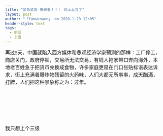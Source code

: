```yaml
---
title: "紧急紧急 快来看！！！ 别上上当了"
layout: post
author: "「fanwenwen」 on 2020-1-20 12:05"
header-style: text
tags:
  - 新闻
  - 上当
---
```


<head></head>
<body>
 <font face="微软雅黑"><font style="font-size:16px">再过5天，中国就陷入西方媒体和悲观经济学家预测的那样：工厂停工，商店关门，政府停顿，交易所无法交易，有钱人拖家带口奔向海外，本地老百姓急于把货币兑换成食物，许多家庭更是在门口张贴标语表达诉求，街上充满着爆炸物残留的火药味，人们大都无所事事，成天酗酒，打牌，人们把这种景象称之为：过年。<br> <br> <br> <br> <br> <br> <br> <br> 我只想上个三级</font></font>
 <br>
</body>


